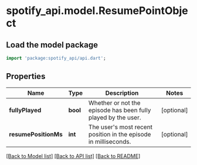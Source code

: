 # spotify_api.model.ResumePointObject

## Load the model package
```dart
import 'package:spotify_api/api.dart';
```

## Properties
Name | Type | Description | Notes
------------ | ------------- | ------------- | -------------
**fullyPlayed** | **bool** | Whether or not the episode has been fully played by the user.  | [optional] 
**resumePositionMs** | **int** | The user's most recent position in the episode in milliseconds.  | [optional] 

[[Back to Model list]](../README.md#documentation-for-models) [[Back to API list]](../README.md#documentation-for-api-endpoints) [[Back to README]](../README.md)


